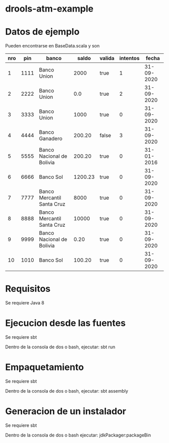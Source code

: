# drools-atm-example

# Datos de ejemplo
Pueden encontrarse en BaseData.scala y son

| nro | pin | banco | saldo | valida | intentos | fecha|
|-----|-----|-------|-------|--------|----------|------|
|1    |1111 |Banco Union|2000|true| 1|31-09-2020|
|2    |2222 |Banco Union|0.0 |true| 2|31-09-2020|
|3|3333|Banco Union|1000|true|0|31-09-2020|
|4|4444|Banco Ganadero|200.20|false|3|31-09-2020|
|5|5555|Banco Nacional de Bolivia|200.20|true|0|31-01-2016|
|6|6666|Banco Sol|1200.23|true|0|31-09-2020|
|7|7777|Banco Mercantil Santa Cruz|8000|true|0|31-09-2020|
|8|8888|Banco Mercantil Santa Cruz|10000|true|0|31-09-2020|
|9|9999|Banco Nacional de Bolivia|0.20|true|0|31-09-2020|
|10|1010|Banco Sol|100.20|true|0|31-09-2020|

# Requisitos

Se requiere Java 8

# Ejecucion desde las fuentes

Se requiere sbt

Dentro de la consola de dos o bash, ejecutar: sbt run

# Empaquetamiento

Se requiere sbt

Dentro de la consola de dos o bash, ejecutar: sbt assembly

# Generacion de un instalador

Se requiere sbt

Dentro de la consola de dos o bash ejecutar: jdkPackager:packageBin
